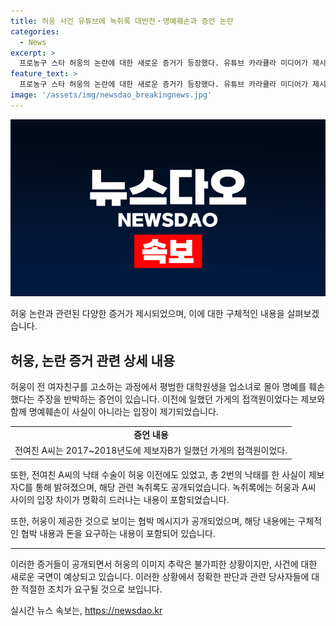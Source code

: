 ```yaml
---
title: 허웅 사건 유튜브에 녹취록 대반전‧명예훼손과 증언 논란
categories:
  - News
excerpt: >
  프로농구 스타 허웅의 논란에 대한 새로운 증거가 등장했다. 유튜브 카라큘라 미디어가 제시한 영상에서, 허웅의 전 여자친구 A씨에 대한 주장을 반박하는 핵심 증거가 공개되었다. 이에 따라 허웅에 대한 비판이 더욱 거세지고 있는 가운데, 법적 공방에서는 허웅에게 유리한 국면이 기대된다. 하지만 이미지 추락은 피할 수 없는 상황이며, 논란은 계속될 전망이다.
feature_text: >
  프로농구 스타 허웅의 논란에 대한 새로운 증거가 등장했다. 유튜브 카라큘라 미디어가 제시한 영상에서, 허웅의 전 여자친구 A씨에 대한 주장을 반박하는 핵심 증거가 공개되었다. 이에 따라 허웅에 대한 비판이 더욱 거세지고 있는 가운데, 법적 공방에서는 허웅에게 유리한 국면이 기대된다. 하지만 이미지 추락은 피할 수 없는 상황이며, 논란은 계속될 전망이다.
image: '/assets/img/newsdao_breakingnews.jpg'
---
```


<p><img src="/assets/img/newsdao_breakingnews.jpg" alt="cryptoinkorea 속보" /></p>

<p>허웅 논란과 관련된 다양한 증거가 제시되었으며, 이에 대한 구체적인 내용을 살펴보겠습니다. </p>

<h2 data-ke-size="size26">허웅, 논란 증거 관련 상세 내용</h2>

<p data-ke-size="size16">허웅이 전 여자친구를 고소하는 과정에서 평범한 대학원생을 업소녀로 몰아 명예를 훼손했다는 주장을 반박하는 증언이 있습니다. 이전에 일했던 가게의 접객원이었다는 제보와 함께 명예훼손이 사실이 아니라는 입장이 제기되었습니다.</p>

<table>
  <tr>
    <td style="text-align: center; height: 17px;"><b>증언 내용</b></td>
  </tr>
  <tr>
    <td>전여친 A씨는 2017~2018년도에 제보자B가 일했던 가게의 접객원이었다.</td>
  </tr>
</table>

<p data-ke-size="size16">또한, 전여친 A씨의 낙태 수술이 허웅 이전에도 있었고, 총 2번의 낙태를 한 사실이 제보자C를 통해 밝혀졌으며, 해당 관련 녹취록도 공개되었습니다. 녹취록에는 허웅과 A씨 사이의 입장 차이가 명확히 드러나는 내용이 포함되었습니다.</p>

<p data-ke-size="size16">또한, 허웅이 제공한 것으로 보이는 협박 메시지가 공개되었으며, 해당 내용에는 구체적인 협박 내용과 돈을 요구하는 내용이 포함되어 있습니다.</p>

<hr>

<p data-ke-size="size16">이러한 증거들이 공개되면서 허웅의 이미지 추락은 불가피한 상황이지만, 사건에 대한 새로운 국면이 예상되고 있습니다. 이러한 상황에서 정확한 판단과 관련 당사자들에 대한 적절한 조치가 요구될 것으로 보입니다.</p>
실시간 뉴스 속보는, <a href="https://newsdao.kr" rel="dofollow">https://newsdao.kr</a>


